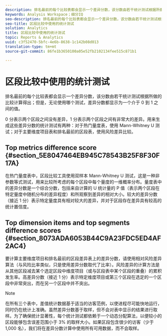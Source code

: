```yaml
---
description: 排名最前的每个比较表都会显示一个差异分数，该分数由若干统计测试根据所做的比较计算得出；但是，无论使用哪个测试，差异分数都显示为一个介于 0 到 1 之间的值。
keywords: Analysis Workspace；细分IQ
seo-description: 排名最前的每个比较表都会显示一个差异分数，该分数由若干统计测试根据所做的比较计算得出；但是，无论使用哪个测试，差异分数都显示为一个介于 0 到 1 之间的值。
seo-title: 区段比较中使用的统计测试
solution: Analytics
title: 区段比较中使用的统计测试
topic: Reports & Analytics
uuid: c3f52470-5bfc-4e6b-8638-1c142b08d013
translation-type: tm+mt
source-git-commit: 86fe1b3650100a05e52fb2102134fee515c871b1

---
```



# 区段比较中使用的统计测试

排名最前的每个比较表都会显示一个差异分数，该分数由若干统计测试根据所做的比较计算得出；但是，无论使用哪个测试，差异分数都显示为一个介于 0 到 1 之间的值。

0 分表示两个区段之间没有差异，1 分表示两个区段之间有非常大的差异。用来生成这些差异分数的统计测试有两种：对于热门量度表，使用 Mann-Whitney U 测试；对于主要维度项目表和排名最前的区段表，使用风险差异比较。

## Top metrics difference score {#section_5E8047464EB945C78543B25F8F30F17A}

在热门量度表中，区段比较工具使用双样本 Mann-Whitney U 测试，这是一种非参数等式测试，用来比较所考虑的每个区段中每个量度的一维概率分布。量度表中的差异分数是一个综合分数，包括来自计算的 U 统计量的 P 值（表示两个区段在特定量度中随机分布的差异程度）和所观察到差异的相对大小。较大的差异分数（接近 1 分）表示特定量度具有相对较大的差异，并对于区段存在差异具有较高的统计置信度。

## Top dimension items and top segments difference scores {#section_8073ADA6053B44C9A23FDC5ED4AF2AC4}

要计算主要维度项目和排名最前的区段差异表上的差异分数，请使用相对风险差异算法（与风险比率类似，只是使用差异分数取代了比率）。风险差异的计算方法是从其他区段减去某个选定区段中维度项目（或与区段表中某个区段的重叠）的累积发生率。高差异分数（接近 1 分）表示特定维度项目或第三个区段在选定的一个区段中非常突出，而在另一个区段中并不突出。

>[!NOTE]
>
>在所有三个表中，差值统计数据基于适当的访客范例，以使进程尽可能快地运行，同时仍在统计上准确。虽然差异分数基于取样，但不会对表中显示的结果进行取样。为了确保统计显著性，每个统计测试都依赖于一个动态分配算法，以便较小的区段能够包含误差范围小于 3% 的取样大小。如果区段包含很少的访客（少于 1,000 名），我们将在差异分数计算中使用所有可用数据，而不会取样。

